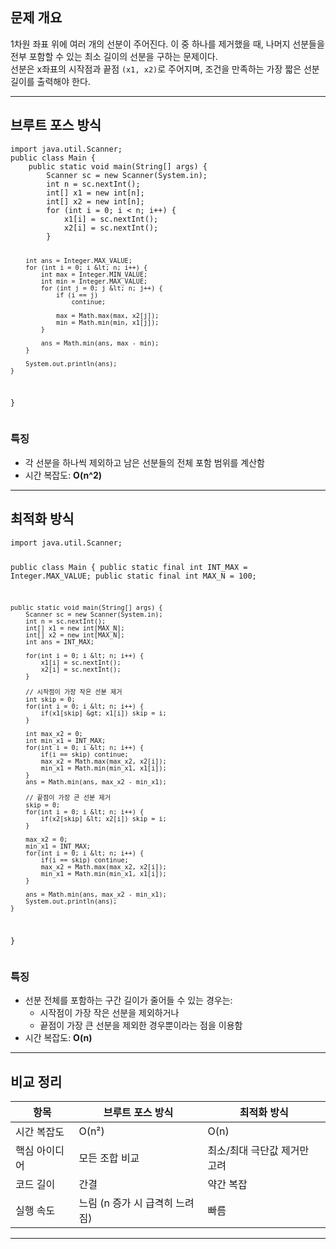 <h2 id="문제-개요">문제 개요</h2>
<p>1차원 좌표 위에 여러 개의 선분이 주어진다. 이 중 하나를 제거했을 때, 나머지 선분들을 전부 포함할 수 있는 최소 길이의 선분을 구하는 문제이다.<br />선분은 x좌표의 시작점과 끝점 <code>(x1, x2)</code>로 주어지며, 조건을 만족하는 가장 짧은 선분 길이를 출력해야 한다.</p>
<hr />
<h2 id="브루트-포스-방식">브루트 포스 방식</h2>
<pre><code class="language-java">import java.util.Scanner;
public class Main {
    public static void main(String[] args) {
        Scanner sc = new Scanner(System.in);
        int n = sc.nextInt();
        int[] x1 = new int[n];
        int[] x2 = new int[n];
        for (int i = 0; i &lt; n; i++) {
            x1[i] = sc.nextInt();
            x2[i] = sc.nextInt();
        }

        int ans = Integer.MAX_VALUE;
        for (int i = 0; i &lt; n; i++) {
            int max = Integer.MIN_VALUE;
            int min = Integer.MAX_VALUE;
            for (int j = 0; j &lt; n; j++) {
                if (i == j)
                    continue;

                max = Math.max(max, x2[j]);
                min = Math.min(min, x1[j]);
            }

            ans = Math.min(ans, max - min);
        }

        System.out.println(ans);
    }
}</code></pre>
<h3 id="특징">특징</h3>
<ul>
<li>각 선분을 하나씩 제외하고 남은 선분들의 전체 포함 범위를 계산함</li>
<li>시간 복잡도: <strong>O(n^2)</strong></li>
</ul>
<hr />
<h2 id="최적화-방식">최적화 방식</h2>
<pre><code class="language-java">import java.util.Scanner;

public class Main {
    public static final int INT_MAX = Integer.MAX_VALUE;
    public static final int MAX_N = 100;

    public static void main(String[] args) {
        Scanner sc = new Scanner(System.in);
        int n = sc.nextInt();
        int[] x1 = new int[MAX_N];
        int[] x2 = new int[MAX_N];
        int ans = INT_MAX;

        for(int i = 0; i &lt; n; i++) {
            x1[i] = sc.nextInt();
            x2[i] = sc.nextInt();
        }

        // 시작점이 가장 작은 선분 제거
        int skip = 0;
        for(int i = 0; i &lt; n; i++) {
            if(x1[skip] &gt; x1[i]) skip = i;
        }

        int max_x2 = 0;
        int min_x1 = INT_MAX;
        for(int i = 0; i &lt; n; i++) {
            if(i == skip) continue;
            max_x2 = Math.max(max_x2, x2[i]);
            min_x1 = Math.min(min_x1, x1[i]);
        }
        ans = Math.min(ans, max_x2 - min_x1);

        // 끝점이 가장 큰 선분 제거
        skip = 0;
        for(int i = 0; i &lt; n; i++) {
            if(x2[skip] &lt; x2[i]) skip = i;
        }

        max_x2 = 0;
        min_x1 = INT_MAX;
        for(int i = 0; i &lt; n; i++) {
            if(i == skip) continue;
            max_x2 = Math.max(max_x2, x2[i]);
            min_x1 = Math.min(min_x1, x1[i]);
        }

        ans = Math.min(ans, max_x2 - min_x1);
        System.out.println(ans);
    }
}</code></pre>
<h3 id="특징-1">특징</h3>
<ul>
<li>선분 전체를 포함하는 구간 길이가 줄어들 수 있는 경우는:<ul>
<li>시작점이 가장 작은 선분을 제외하거나</li>
<li>끝점이 가장 큰 선분을 제외한 경우뿐이라는 점을 이용함</li>
</ul>
</li>
<li>시간 복잡도: <strong>O(n)</strong></li>
</ul>
<hr />
<h2 id="비교-정리">비교 정리</h2>
<table>
<thead>
<tr>
<th>항목</th>
<th>브루트 포스 방식</th>
<th>최적화 방식</th>
</tr>
</thead>
<tbody><tr>
<td>시간 복잡도</td>
<td>O(n²)</td>
<td>O(n)</td>
</tr>
<tr>
<td>핵심 아이디어</td>
<td>모든 조합 비교</td>
<td>최소/최대 극단값 제거만 고려</td>
</tr>
<tr>
<td>코드 길이</td>
<td>간결</td>
<td>약간 복잡</td>
</tr>
<tr>
<td>실행 속도</td>
<td>느림 (n 증가 시 급격히 느려짐)</td>
<td>빠름</td>
</tr>
</tbody></table>
<hr />